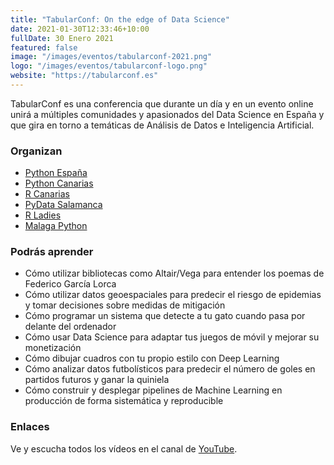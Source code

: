 ```yaml
---
title: "TabularConf: On the edge of Data Science"
date: 2021-01-30T12:33:46+10:00
fullDate: 30 Enero 2021
featured: false
image: "/images/eventos/tabularconf-2021.png"
logo: "/images/eventos/tabularconf-logo.png"
website: "https://tabularconf.es"
---
```


TabularConf es una conferencia que durante un día y en un evento online unirá a múltiples comunidades y apasionados del Data Science en España y que gira en torno a temáticas de Análisis de Datos e Inteligencia Artificial.

### Organizan 
- [Python España](https://www.es.python.org/)
- [Python Canarias](https://pythoncanarias.es/)
- [R Canarias](http://canarias.r-es.org/)
- [PyData Salamanca](https://www.meetup.com/es-ES/PyData-Salamanca/)
- [R Ladies](https://www.meetup.com/es/rladies-madrid/)
- [Malaga Python](https://www.python-malaga.es/)

### Podrás aprender

- Cómo utilizar bibliotecas como Altair/Vega para entender los poemas de Federico García Lorca
- Cómo utilizar datos geoespaciales para predecir el riesgo de epidemias y tomar decisiones sobre medidas de mitigación
- Cómo programar un sistema que detecte a tu gato cuando pasa por delante del ordenador
- Cómo usar Data Science para adaptar tus juegos de móvil y mejorar su monetización
- Cómo dibujar cuadros con tu propio estilo con Deep Learning
- Cómo analizar datos futbolísticos para predecir el número de goles en partidos futuros y ganar la quiniela
- Cómo construir y desplegar pipelines de Machine Learning en producción de forma sistemática y reproducible

### Enlaces
Ve y escucha todos los vídeos en el canal de [YouTube](https://www.youtube.com/channel/UCdYy89_rBEbWWRTwVpkeUsA).